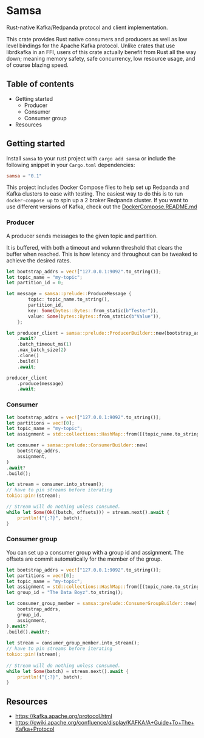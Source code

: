 # Samsa
Rust-native Kafka/Redpanda protocol and client implementation.

This crate provides Rust native consumers and producers as well as low level bindings for the Apache Kafka protocol. Unlike crates that use librdkafka in an FFI, users of this crate actually benefit from Rust all the way down; meaning memory safety, safe concurrency, low resource usage, and of course blazing speed.


## Table of contents
- Getting started
    - Producer
    - Consumer
    - Consumer group 
- Resources


## Getting started
Install `samsa` to your rust project with `cargo add samsa` or include the following snippet in your `Cargo.toml` dependencies:
```toml
samsa = "0.1"
```

This project includes Docker Compose files to help set up Redpanda and Kafka clusters to ease with testing. The easiest way to do this is to run `docker-compose up` to spin up a 2 broker Redpanda cluster. If you want to use different versions of Kafka, check out the [DockerCompose.README.md](/DockerCompose.README.md)

### Producer
A producer sends messages to the given topic and partition. 

It is buffered, with both a timeout and volumn threshold that clears the buffer when reached. This is how letency and throughout can be tweaked to achieve the desired rates.
```rust
let bootstrap_addrs = vec!["127.0.0.1:9092".to_string()];
let topic_name = "my-topic";
let partition_id = 0;

let message = samsa::prelude::ProduceMessage {
        topic: topic_name.to_string(),
        partition_id,
        key: Some(bytes::Bytes::from_static(b"Tester")),
        value: Some(bytes::Bytes::from_static(b"Value")),
    };

let producer_client = samsa::prelude::ProducerBuilder::new(bootstrap_addrs, vec![topic_name.to_string()])
    .await?
    .batch_timeout_ms(1)
    .max_batch_size(2)
    .clone()
    .build()
    .await;

producer_client
    .produce(message)
    .await;
```

### Consumer
```rust
let bootstrap_addrs = vec!["127.0.0.1:9092".to_string()];
let partitions = vec![0];
let topic_name = "my-topic";
let assignment = std::collections::HashMap::from([(topic_name.to_string(), partitions)]);

let consumer = samsa::prelude::ConsumerBuilder::new(
    bootstrap_addrs,
    assignment,
)
.await?
.build();

let stream = consumer.into_stream();
// have to pin streams before iterating
tokio::pin!(stream);

// Stream will do nothing unless consumed.
while let Some(Ok((batch, offsets))) = stream.next().await {
    println!("{:?}", batch);
}
```

### Consumer group
You can set up a consumer group with a group id and assignment. The offsets are commit automatically for the member of the group.
```rust
let bootstrap_addrs = vec!["127.0.0.1:9092".to_string()];
let partitions = vec![0];
let topic_name = "my-topic";
let assignment = std::collections::HashMap::from([(topic_name.to_string(), partitions)]);
let group_id = "The Data Boyz".to_string();

let consumer_group_member = samsa::prelude::ConsumerGroupBuilder::new(
    bootstrap_addrs,
    group_id,
    assignment,
).await?
.build().await?;
 
let stream = consumer_group_member.into_stream();
// have to pin streams before iterating
tokio::pin!(stream);
 
// Stream will do nothing unless consumed.
while let Some(batch) = stream.next().await {
    println!("{:?}", batch);
}
```


## Resources
- https://kafka.apache.org/protocol.html
- https://cwiki.apache.org/confluence/display/KAFKA/A+Guide+To+The+Kafka+Protocol
